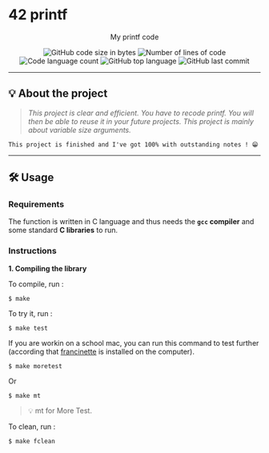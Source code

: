 # 42 printf
<p align="center">My printf code</p>

<p align="center">
	<img alt="GitHub code size in bytes" src="https://img.shields.io/github/languages/code-size/rphlr/42-printf?color=lightblue" />
	<img alt="Number of lines of code" src="https://img.shields.io/tokei/lines/github/rphlr/42-printf?color=critical" />
	<img alt="Code language count" src="https://img.shields.io/github/languages/count/rphlr/42-printf?color=yellow" />
	<img alt="GitHub top language" src="https://img.shields.io/github/languages/top/rphlr/42-printf?color=blue" />
	<img alt="GitHub last commit" src="https://img.shields.io/github/last-commit/rphlr/42-printf?color=green" />
</p>

---

## 💡 About the project

> _This project is clear and efficient. You have to recode printf. You will then be able to reuse it in your future projects. This project is mainly about variable size arguments._

	This project is finished and I've got 100% with outstanding notes ! 😁

---

## 🛠️ Usage

### Requirements

The function is written in C language and thus needs the **`gcc` compiler** and some standard **C libraries** to run.

### Instructions

**1. Compiling the library**

To compile, run :

```shell
$ make
```

To try it, run :

```shell
$ make test
```

If you are workin on a school mac, you can run this command to test further (according that [francinette](https://github.com/xicodomingues/francinette) is installed on the computer).

```shell
$ make moretest
```

Or

```shell
$ make mt
```
> 💡 mt for More Test.

To clean, run :

```shell
$ make fclean
```